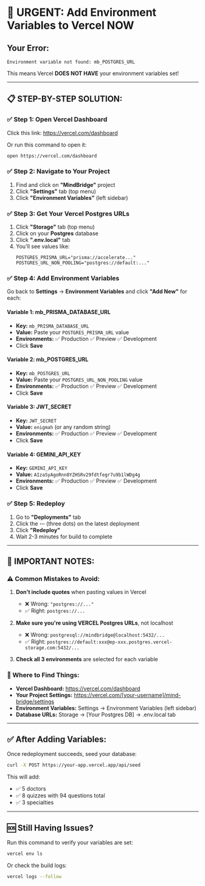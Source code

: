 # 🚨 URGENT: Add Environment Variables to Vercel NOW

## Your Error:
```
Environment variable not found: mb_POSTGRES_URL
```

This means Vercel **DOES NOT HAVE** your environment variables set!

---

## 📋 STEP-BY-STEP SOLUTION:

### ✅ Step 1: Open Vercel Dashboard
Click this link: https://vercel.com/dashboard

Or run this command to open it:
```bash
open https://vercel.com/dashboard
```

### ✅ Step 2: Navigate to Your Project
1. Find and click on **"MindBridge"** project
2. Click **"Settings"** tab (top menu)
3. Click **"Environment Variables"** (left sidebar)

### ✅ Step 3: Get Your Vercel Postgres URLs
1. Click **"Storage"** tab (top menu)
2. Click on your **Postgres** database
3. Click **".env.local"** tab
4. You'll see values like:
   ```
   POSTGRES_PRISMA_URL="prisma://accelerate..."
   POSTGRES_URL_NON_POOLING="postgres://default:..."
   ```

### ✅ Step 4: Add Environment Variables

Go back to **Settings** → **Environment Variables** and click **"Add New"** for each:

#### Variable 1: mb_PRISMA_DATABASE_URL
- **Key:** `mb_PRISMA_DATABASE_URL`
- **Value:** Paste your `POSTGRES_PRISMA_URL` value
- **Environments:** ✅ Production ✅ Preview ✅ Development
- Click **Save**

#### Variable 2: mb_POSTGRES_URL
- **Key:** `mb_POSTGRES_URL`
- **Value:** Paste your `POSTGRES_URL_NON_POOLING` value
- **Environments:** ✅ Production ✅ Preview ✅ Development
- Click **Save**

#### Variable 3: JWT_SECRET
- **Key:** `JWT_SECRET`
- **Value:** `enigmah` (or any random string)
- **Environments:** ✅ Production ✅ Preview ✅ Development
- Click **Save**

#### Variable 4: GEMINI_API_KEY
- **Key:** `GEMINI_API_KEY`
- **Value:** `AIzaSyAgoRnn8YZHSRv29fdtfegr7u9b1lWDg4g`
- **Environments:** ✅ Production ✅ Preview ✅ Development
- Click **Save**

### ✅ Step 5: Redeploy
1. Go to **"Deployments"** tab
2. Click the **⋯** (three dots) on the latest deployment
3. Click **"Redeploy"**
4. Wait 2-3 minutes for build to complete

---

## 🎯 IMPORTANT NOTES:

### ⚠️ Common Mistakes to Avoid:
1. **Don't include quotes** when pasting values in Vercel
   - ❌ Wrong: `"postgres://..."`
   - ✅ Right: `postgres://...`

2. **Make sure you're using VERCEL Postgres URLs**, not localhost
   - ❌ Wrong: `postgresql://mindbridge@localhost:5432/...`
   - ✅ Right: `postgres://default:xxx@ep-xxx.postgres.vercel-storage.com:5432/...`

3. **Check all 3 environments** are selected for each variable

### 📍 Where to Find Things:
- **Vercel Dashboard:** https://vercel.com/dashboard
- **Your Project Settings:** https://vercel.com/[your-username]/mind-bridge/settings
- **Environment Variables:** Settings → Environment Variables (left sidebar)
- **Database URLs:** Storage → [Your Postgres DB] → .env.local tab

---

## ✅ After Adding Variables:

Once redeployment succeeds, seed your database:
```bash
curl -X POST https://your-app.vercel.app/api/seed
```

This will add:
- ✅ 5 doctors
- ✅ 8 quizzes with 94 questions total
- ✅ 3 specialties

---

## 🆘 Still Having Issues?

Run this command to verify your variables are set:
```bash
vercel env ls
```

Or check the build logs:
```bash
vercel logs --follow
```
